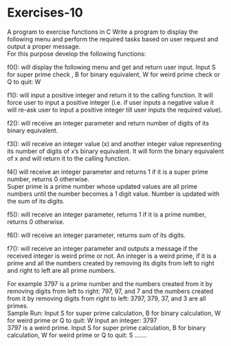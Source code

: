 # Exercises-10
A program to exercise functions in C
Write a program to display the following menu and perform the required tasks based on user request and output a proper message.  
For this purpose develop the following functions: 

f0(): will display the following menu and get and return user input. 
  Input S for super prime check , B for binary equivalent, W for weird prime check or Q to quit: W 

f1():  will input a positive integer and return it to the calling function. It will force user to input a positive integer (i.e. if user inputs a negative value it will re-ask user to input a positive integer till user inputs the required value). 

f2(): will receive an integer parameter and return number of digits of its binary equivalent.  

f3(): will receive an integer value (x) and another integer value representing its number of digits of x’s binary equivalent. 
It will form the binary equivalent of x and will return it to the calling function. 

f4() will receive an integer parameter and returns 1 if it is a super prime number, returns 0 otherwise.  
Super prime is a prime number whose updated values are all prime numbers until the number becomes a 1 digit value.
Number is updated with the sum of its digits. 

f5(): will receive an integer parameter, returns 1 if it is a prime number, returns 0 otherwise. 

f6(): will receive an integer parameter, returns sum of its digits.  

f7(): will receive an integer parameter and outputs a message if the received integer is weird prime or not. 
An integer is a weird prime, if it is a prime and all the numbers created by removing its digits from left to right and right to left are all prime numbers. 

For example 3797 is a prime number and the numbers created from it by removing digits from left to right: 797, 97, and 7 and the numbers created from it by removing digits from right to left: 3797, 379, 37, and 3 are all primes.  
Sample Run: Input S for super prime calculation, B for binary calculation, W for weird prime or Q to quit: W 
Input an integer: 3797  
3797  is a weird prime. 
Input S for super prime calculation, B for binary calculation, W for weird prime or Q to quit: S 
……. 
